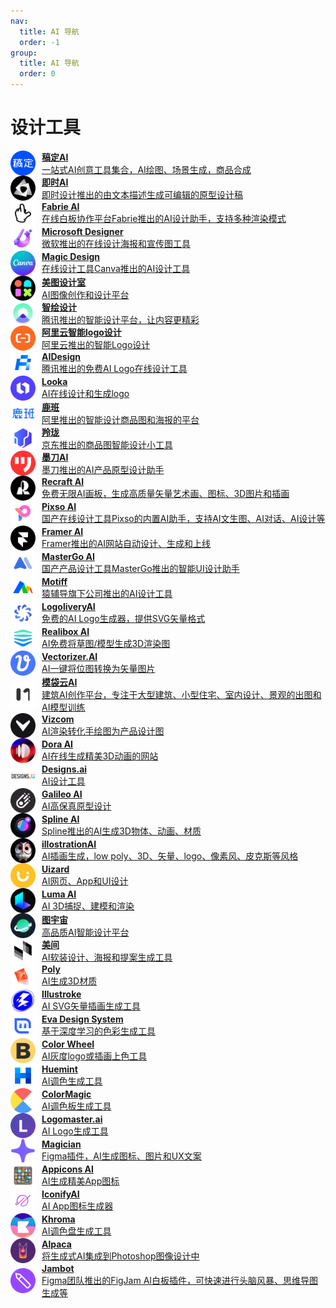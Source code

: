 ```yaml
---
nav:
  title: AI 导航
  order: -1
group:
  title: AI 导航
  order: 0
---
```


# 设计工具

<List>
  <a href="https://www.gaoding.com/utms/a2eab57fc69444d2835e8d7dae8bc1ad" style="display:flex; align-items:center;">
    <img src="./imgs/设计工具/稿定AI.png" alt="POE" width="40" height="40" style="margin-right: 10px;"/>
    <div>
      <p style="margin: 0; font-weight: bold;">稿定AI</p>
      <p style="margin: 0;">一站式AI创意工具集合，AI绘图、场景生成，商品合成</p>
    </div>
  </a>
  <a href="https://jsai.cc/ai/create" style="display:flex; align-items:center;">
    <img src="./imgs/设计工具/即时AI.png" alt="POE" width="40" height="40" style="margin-right: 10px;"/>
    <div>
      <p style="margin: 0; font-weight: bold;">即时AI</p>
      <p style="margin: 0;">即时设计推出的由文本描述生成可编辑的原型设计稿</p>
    </div>
  </a>
  <a href="https://kebuxi.datasink.sensorsdata.cn/r/dF" style="display:flex; align-items:center;">
    <img src="./imgs/设计工具/Fabrie AI.png" alt="POE" width="40" height="40" style="margin-right: 10px;"/>
    <div>
      <p style="margin: 0; font-weight: bold;">Fabrie AI</p>
      <p style="margin: 0;">在线白板协作平台Fabrie推出的AI设计助手，支持多种渲染模式</p>
    </div>
  </a>
  <a href="https://designer.microsoft.com/" style="display:flex; align-items:center;">
    <img src="./imgs/设计工具/Microsoft Designer.png" alt="POE" width="40" height="40" style="margin-right: 10px;"/>
    <div>
      <p style="margin: 0; font-weight: bold;">Microsoft Designer</p>
      <p style="margin: 0;">微软推出的在线设计海报和宣传图工具</p>
    </div>
  </a>
  <a href="https://www.canva.com/magic-design/" style="display:flex; align-items:center;">
    <img src="./imgs/设计工具/Magic Design.png" alt="POE" width="40" height="40" style="margin-right: 10px;"/>
    <div>
      <p style="margin: 0; font-weight: bold;">Magic Design</p>
      <p style="margin: 0;">在线设计工具Canva推出的AI设计工具</p>
    </div>
  </a>
  <a href="https://www.x-design.com/" style="display:flex; align-items:center;">
    <img src="./imgs/设计工具/美图设计室.png" alt="POE" width="40" height="40" style="margin-right: 10px;"/>
    <div>
      <p style="margin: 0; font-weight: bold;">美图设计室</p>
      <p style="margin: 0;">AI图像创作和设计平台</p>
    </div>
  </a>
  <a href="https://taishan.qq.com/brand/" style="display:flex; align-items:center;">
    <img src="./imgs/设计工具/智绘设计.png" alt="POE" width="40" height="40" style="margin-right: 10px;"/>
    <div>
      <p style="margin: 0; font-weight: bold;">智绘设计</p>
      <p style="margin: 0;">腾讯推出的智能设计平台，让内容更精彩</p>
    </div>
  </a>
  <a href="https://ai-bot.cn/" style="display:flex; align-items:center;">
    <img src="./imgs/设计工具/阿里云智能logo设计.png" alt="POE" width="40" height="40" style="margin-right: 10px;"/>
    <div>
      <p style="margin: 0; font-weight: bold;">阿里云智能logo设计</p>
      <p style="margin: 0;">阿里云推出的智能Logo设计</p>
    </div>
  </a>
  <a href="https://ailogo.qq.com/guide/brandname" style="display:flex; align-items:center;">
    <img src="./imgs/设计工具/AIDesign.png" alt="POE" width="40" height="40" style="margin-right: 10px;"/>
    <div>
      <p style="margin: 0; font-weight: bold;">AIDesign</p>
      <p style="margin: 0;">腾讯推出的免费AI Logo在线设计工具</p>
    </div>
  </a>
  <a href="https://looka.com/" style="display:flex; align-items:center;">
    <img src="./imgs/设计工具/Looka.png" alt="POE" width="40" height="40" style="margin-right: 10px;"/>
    <div>
      <p style="margin: 0; font-weight: bold;">Looka</p>
      <p style="margin: 0;">AI在线设计和生成logo</p>
    </div>
  </a>
  <a href="https://luban.aliyun.com/" style="display:flex; align-items:center;">
    <img src="./imgs/设计工具/鹿班.png" alt="POE" width="40" height="40" style="margin-right: 10px;"/>
    <div>
      <p style="margin: 0; font-weight: bold;">鹿班</p>
      <p style="margin: 0;">阿里推出的智能设计商品图和海报的平台</p>
    </div>
  </a>
  <a href="https://ling.jd.com/" style="display:flex; align-items:center;">
    <img src="./imgs/设计工具/羚珑.png" alt="POE" width="40" height="40" style="margin-right: 10px;"/>
    <div>
      <p style="margin: 0; font-weight: bold;">羚珑</p>
      <p style="margin: 0;">京东推出的商品图智能设计小工具</p>
    </div>
  </a>
  <a href="https://modao.cc/feature/ai.html" style="display:flex; align-items:center;">
    <img src="./imgs/设计工具/墨刀AI.png" alt="POE" width="40" height="40" style="margin-right: 10px;"/>
    <div>
      <p style="margin: 0; font-weight: bold;">墨刀AI</p>
      <p style="margin: 0;">墨刀推出的AI产品原型设计助手</p>
    </div>
  </a>
  <a href="https://www.recraft.ai/" style="display:flex; align-items:center;">
    <img src="./imgs/设计工具/Recraft AI.png" alt="POE" width="40" height="40" style="margin-right: 10px;"/>
    <div>
      <p style="margin: 0; font-weight: bold;">Recraft AI</p>
      <p style="margin: 0;">免费无限AI画板，生成高质量矢量艺术画、图标、3D图片和插画</p>
    </div>
  </a>
  <a href="https://pixso.cn/" style="display:flex; align-items:center;">
    <img src="./imgs/设计工具/Pixso AI.png" alt="POE" width="40" height="40" style="margin-right: 10px;"/>
    <div>
      <p style="margin: 0; font-weight: bold;">Pixso AI</p>
      <p style="margin: 0;">国产在线设计工具Pixso的内置AI助手，支持AI文生图、AI对话、AI设计等</p>
    </div>
  </a>
  <a href="https://www.framer.com/ai" style="display:flex; align-items:center;">
    <img src="./imgs/设计工具/Framer AI.png" alt="POE" width="40" height="40" style="margin-right: 10px;"/>
    <div>
      <p style="margin: 0; font-weight: bold;">Framer AI</p>
      <p style="margin: 0;">Framer推出的AI网站自动设计、生成和上线</p>
    </div>
  </a>
  <a href="https://mastergo.com/upcoming-ai/apply" style="display:flex; align-items:center;">
    <img src="./imgs/设计工具/MasterGo AI.png" alt="POE" width="40" height="40" style="margin-right: 10px;"/>
    <div>
      <p style="margin: 0; font-weight: bold;">MasterGo AI</p>
      <p style="margin: 0;">国产产品设计工具MasterGo推出的智能UI设计助手</p>
    </div>
  </a>
  <a href="https://motiff.com/" style="display:flex; align-items:center;">
    <img src="./imgs/设计工具/Motiff.png" alt="POE" width="40" height="40" style="margin-right: 10px;"/>
    <div>
      <p style="margin: 0; font-weight: bold;">Motiff</p>
      <p style="margin: 0;">猿辅导旗下公司推出的AI设计工具</p>
    </div>
  </a>
  <a href="https://logolivery.ai/" style="display:flex; align-items:center;">
    <img src="./imgs/设计工具/LogoliveryAI.png" alt="POE" width="40" height="40" style="margin-right: 10px;"/>
    <div>
      <p style="margin: 0; font-weight: bold;">LogoliveryAI</p>
      <p style="margin: 0;">免费的AI Logo生成器，提供SVG矢量格式</p>
    </div>
  </a>
  <a href="https://www.realibox.com/product/ai" style="display:flex; align-items:center;">
    <img src="./imgs/设计工具/Realibox AI.png" alt="POE" width="40" height="40" style="margin-right: 10px;"/>
    <div>
      <p style="margin: 0; font-weight: bold;">Realibox AI</p>
      <p style="margin: 0;">AI免费将草图/模型生成3D渲染图</p>
    </div>
  </a>
  <a href="https://vectorizer.ai/" style="display:flex; align-items:center;">
    <img src="./imgs/设计工具/Vectorizer.AI.png" alt="POE" width="40" height="40" style="margin-right: 10px;"/>
    <div>
      <p style="margin: 0; font-weight: bold;">Vectorizer.AI</p>
      <p style="margin: 0;">AI一键将位图转换为矢量图片</p>
    </div>
  </a>
  <a href="https://www.modaiyun.com/mdy/ai" style="display:flex; align-items:center;">
    <img src="./imgs/设计工具/模袋云AI.png" alt="POE" width="40" height="40" style="margin-right: 10px;"/>
    <div>
      <p style="margin: 0; font-weight: bold;">模袋云AI</p>
      <p style="margin: 0;">建筑AI创作平台，专注于大型建筑、小型住宅、室内设计、景观的出图和AI模型训练</p>
    </div>
  </a>
  <a href="https://www.vizcom.ai/" style="display:flex; align-items:center;">
    <img src="./imgs/设计工具/Vizcom.png" alt="POE" width="40" height="40" style="margin-right: 10px;"/>
    <div>
      <p style="margin: 0; font-weight: bold;">Vizcom</p>
      <p style="margin: 0;">AI渲染转化手绘图为产品设计图</p>
    </div>
  </a>
  <a href="https://www.dora.run/ai" style="display:flex; align-items:center;">
    <img src="./imgs/设计工具/Dora AI.png" alt="POE" width="40" height="40" style="margin-right: 10px;"/>
    <div>
      <p style="margin: 0; font-weight: bold;">Dora AI</p>
      <p style="margin: 0;">AI在线生成精美3D动画的网站</p>
    </div>
  </a>
  <a href="https://designs.ai/" style="display:flex; align-items:center;">
    <img src="./imgs/设计工具/Designs.ai.png" alt="POE" width="40" height="40" style="margin-right: 10px;"/>
    <div>
      <p style="margin: 0; font-weight: bold;">Designs.ai</p>
      <p style="margin: 0;">AI设计工具</p>
    </div>
  </a>
  <a href="https://www.usegalileo.ai/" style="display:flex; align-items:center;">
    <img src="./imgs/设计工具/Galileo AI.png" alt="POE" width="40" height="40" style="margin-right: 10px;"/>
    <div>
      <p style="margin: 0; font-weight: bold;">Galileo AI</p>
      <p style="margin: 0;">AI高保真原型设计</p>
    </div>
  </a>
  <a href="https://spline.design/ai" style="display:flex; align-items:center;">
    <img src="./imgs/设计工具/Spline AI.png" alt="POE" width="40" height="40" style="margin-right: 10px;"/>
    <div>
      <p style="margin: 0; font-weight: bold;">Spline AI</p>
      <p style="margin: 0;">Spline推出的AI生成3D物体、动画、材质</p>
    </div>
  </a>
  <a href="https://www.illostration.com/" style="display:flex; align-items:center;">
    <img src="./imgs/设计工具/illostrationAI.png" alt="POE" width="40" height="40" style="margin-right: 10px;"/>
    <div>
      <p style="margin: 0; font-weight: bold;">illostrationAI</p>
      <p style="margin: 0;">AI插画生成，low poly、3D、矢量、logo、像素风、皮克斯等风格</p>
    </div>
  </a>
  <a href="https://uizard.io/ai-design/" style="display:flex; align-items:center;">
    <img src="./imgs/设计工具/Uizard.png" alt="POE" width="40" height="40" style="margin-right: 10px;"/>
    <div>
      <p style="margin: 0; font-weight: bold;">Uizard</p>
      <p style="margin: 0;">AI网页、App和UI设计</p>
    </div>
  </a>
  <a href="https://lumalabs.ai/" style="display:flex; align-items:center;">
    <img src="./imgs/设计工具/Luma AI.png" alt="POE" width="40" height="40" style="margin-right: 10px;"/>
    <div>
      <p style="margin: 0; font-weight: bold;">Luma AI</p>
      <p style="margin: 0;">AI 3D捕捉、建模和渲染</p>
    </div>
  </a>
  <a href="https://www.nolibox.com/introduction" style="display:flex; align-items:center;">
    <img src="./imgs/设计工具/图宇宙.png" alt="POE" width="40" height="40" style="margin-right: 10px;"/>
    <div>
      <p style="margin: 0; font-weight: bold;">图宇宙</p>
      <p style="margin: 0;">高品质AI智能设计平台</p>
    </div>
  </a>
  <a href="https://www.meijian.com/" style="display:flex; align-items:center;">
    <img src="./imgs/设计工具/美间.png" alt="POE" width="40" height="40" style="margin-right: 10px;"/>
    <div>
      <p style="margin: 0; font-weight: bold;">美间</p>
      <p style="margin: 0;">AI软装设计、海报和提案生成工具</p>
    </div>
  </a>
  <a href="https://withpoly.com/browse/textures" style="display:flex; align-items:center;">
    <img src="./imgs/设计工具/Poly.png" alt="POE" width="40" height="40" style="margin-right: 10px;"/>
    <div>
      <p style="margin: 0; font-weight: bold;">Poly</p>
      <p style="margin: 0;">AI生成3D材质</p>
    </div>
  </a>
  <a href="https://illustroke.com/" style="display:flex; align-items:center;">
    <img src="./imgs/设计工具/Illustroke.png" alt="POE" width="40" height="40" style="margin-right: 10px;"/>
    <div>
      <p style="margin: 0; font-weight: bold;">Illustroke</p>
      <p style="margin: 0;">AI SVG矢量插画生成工具</p>
    </div>
  </a>
  <a href="https://colors.eva.design/" style="display:flex; align-items:center;">
    <img src="./imgs/设计工具/Eva Design System.png" alt="POE" width="40" height="40" style="margin-right: 10px;"/>
    <div>
      <p style="margin: 0; font-weight: bold;">Eva Design System</p>
      <p style="margin: 0;">基于深度学习的色彩生成工具</p>
    </div>
  </a>
  <a href="https://brandmark.io/color-wheel/" style="display:flex; align-items:center;">
    <img src="./imgs/设计工具/Color Wheel.png" alt="POE" width="40" height="40" style="margin-right: 10px;"/>
    <div>
      <p style="margin: 0; font-weight: bold;">Color Wheel</p>
      <p style="margin: 0;">AI灰度logo或插画上色工具</p>
    </div>
  </a>
  <a href="https://huemint.com/" style="display:flex; align-items:center;">
    <img src="./imgs/设计工具/Huemint.png" alt="POE" width="40" height="40" style="margin-right: 10px;"/>
    <div>
      <p style="margin: 0; font-weight: bold;">Huemint</p>
      <p style="margin: 0;">AI调色生成工具</p>
    </div>
  </a>
  <a href="https://www.obviously.ai/" style="display:flex; align-items:center;">
    <img src="./imgs/设计工具/ColorMagic.png" alt="POE" width="40" height="40" style="margin-right: 10px;"/>
    <div>
      <p style="margin: 0; font-weight: bold;">ColorMagic</p>
      <p style="margin: 0;">AI调色板生成工具</p>
    </div>
  </a>
  <a href="https://logomaster.ai/" style="display:flex; align-items:center;">
    <img src="./imgs/设计工具/Logomaster.ai.png" alt="POE" width="40" height="40" style="margin-right: 10px;"/>
    <div>
      <p style="margin: 0; font-weight: bold;">Logomaster.ai</p>
      <p style="margin: 0;">AI Logo生成工具</p>
    </div>
  </a>
  <a href="https://magician.design/" style="display:flex; align-items:center;">
    <img src="./imgs/设计工具/Magician.png" alt="POE" width="40" height="40" style="margin-right: 10px;"/>
    <div>
      <p style="margin: 0; font-weight: bold;">Magician</p>
      <p style="margin: 0;">Figma插件，AI生成图标、图片和UX文案</p>
    </div>
  </a>
  <a href="https://appicons.ai/" style="display:flex; align-items:center;">
    <img src="./imgs/设计工具/Appicons AI.png" alt="POE" width="40" height="40" style="margin-right: 10px;"/>
    <div>
      <p style="margin: 0; font-weight: bold;">Appicons AI</p>
      <p style="margin: 0;">AI生成精美App图标</p>
    </div>
  </a>
  <a href="https://www.iconifyai.com/" style="display:flex; align-items:center;">
    <img src="./imgs/设计工具/IconifyAI.png" alt="POE" width="40" height="40" style="margin-right: 10px;"/>
    <div>
      <p style="margin: 0; font-weight: bold;">IconifyAI</p>
      <p style="margin: 0;">AI App图标生成器</p>
    </div>
  </a>
  <a href="https://www.khroma.co/" style="display:flex; align-items:center;">
    <img src="./imgs/设计工具/Khroma.png" alt="POE" width="40" height="40" style="margin-right: 10px;"/>
    <div>
      <p style="margin: 0; font-weight: bold;">Khroma</p>
      <p style="margin: 0;">AI调色盘生成工具</p>
    </div>
  </a>
  <a href="https://www.getalpaca.io/" style="display:flex; align-items:center;">
    <img src="./imgs/设计工具/Alpaca.png" alt="POE" width="40" height="40" style="margin-right: 10px;"/>
    <div>
      <p style="margin: 0; font-weight: bold;">Alpaca</p>
      <p style="margin: 0;">将生成式AI集成到Photoshop图像设计中</p>
    </div>
  </a>
  <a href="https://www.figma.com/community/widget/1274481464484630971" style="display:flex; align-items:center;">
    <img src="./imgs/设计工具/Jambot.png" alt="POE" width="40" height="40" style="margin-right: 10px;"/>
    <div>
      <p style="margin: 0; font-weight: bold;">Jambot</p>
      <p style="margin: 0;">Figma团队推出的FigJam AI白板插件，可快速进行头脑风暴、思维导图生成等</p>
    </div>
  </a>
</List>
